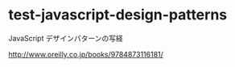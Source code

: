test-javascript-design-patterns
===============================

JavaScript デザインパターンの写経

http://www.oreilly.co.jp/books/9784873116181/

